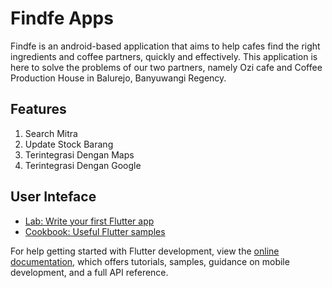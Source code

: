 # Findfe Apps

Findfe is an android-based application that aims to help cafes find the right ingredients and coffee partners, quickly and effectively. This application is here to solve the problems of our two partners, namely Ozi cafe and Coffee Production House in Balurejo, Banyuwangi Regency.

## Features
1. Search Mitra
2. Update Stock Barang
3. Terintegrasi Dengan Maps
4. Terintegrasi Dengan Google

## User Inteface


- [Lab: Write your first Flutter app](https://docs.flutter.dev/get-started/codelab)
- [Cookbook: Useful Flutter samples](https://docs.flutter.dev/cookbook)

For help getting started with Flutter development, view the
[online documentation](https://docs.flutter.dev/), which offers tutorials,
samples, guidance on mobile development, and a full API reference.
